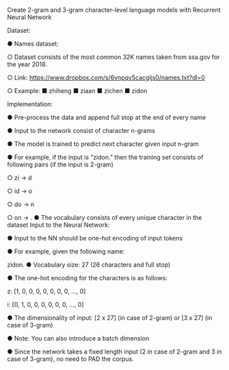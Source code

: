 Create 2-gram and 3-gram character-level language models with Recurrent Neural Network

Dataset:

● Names dataset:

○ Dataset consists of the most common 32K names taken from ssa.gov for the year 2018.

○ Link: https://www.dropbox.com/s/6vnpqv5cacgljs0/names.txt?dl=0

○ Example: ■ zhiheng ■ ziaan ■ zichen ■ zidon

Implementation:

● Pre-process the data and append full stop at the end of every name

● Input to the network consist of character n-grams

● The model is trained to predict next character given input n-gram

● For example, if the input is “zidon.” then the training set consists of following pairs (if the input is 2-gram)

○ zi -> d

○ id -> o

○ do -> n

○ on -> .
● The vocabulary consists of every unique character in the dataset Input to the Neural Network:

● Input to the NN should be one-hot encoding of input tokens

● For example, given the following name:

zidon.
● Vocabulary size: 27 (26 characters and full stop)

● The one-hot encoding for the characters is as follows:

z: [1, 0, 0, 0, 0, 0, 0, 0, …, 0]

i: [0, 1, 0, 0, 0, 0, 0, 0, …, 0]

● The dimensionality of input: [2 x 27] (in case of 2-gram) or [3 x 27] (in case of 3-gram)

● Note: You can also introduce a batch dimension

● Since the network takes a fixed length input (2 in case of 2-gram and 3 in case of 3-gram), no need to PAD the corpus.

